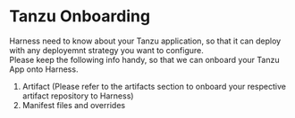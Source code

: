 # Tanzu Onboarding
Harness need to know about your Tanzu application, so that it can deploy with any deployemnt strategy you want to configure.    
Please keep the following info handy, so that we can onboard your Tanzu App onto Harness.

1. Artifact (Please refer to the artifacts section to onboard your respective artifact repository to Harness)
2. Manifest files and overrides 
   